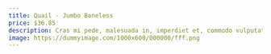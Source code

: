 ```yaml
---
title: Quail - Jumbo Boneless
price: $36.85
description: Cras mi pede, malesuada in, imperdiet et, commodo vulputate, justo. In blandit ultrices enim. Lorem ipsum dolor sit amet, consectetuer adipiscing elit.
image: https://dummyimage.com/1000x600/000000/fff.png
---
```


